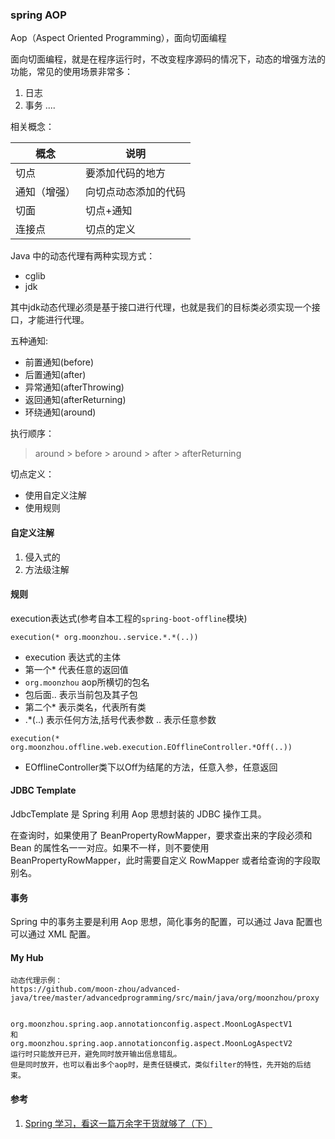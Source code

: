 ### spring AOP

Aop（Aspect Oriented Programming），面向切面编程

面向切面编程，就是在程序运行时，不改变程序源码的情况下，动态的增强方法的功能，常见的使用场景非常多：
1. 日志
1. 事务
....

相关概念：

| 概念         | 说明                 |
| ------------ | -------------------- |
| 切点         | 要添加代码的地方     |
| 通知（增强） | 向切点动态添加的代码 |
| 切面         | 切点+通知            |
| 连接点       | 切点的定义           |

Java 中的动态代理有两种实现方式：
- cglib
- jdk

其中jdk动态代理必须是基于接口进行代理，也就是我们的目标类必须实现一个接口，才能进行代理。

五种通知:
- 前置通知(before)
- 后置通知(after)
- 异常通知(afterThrowing)
- 返回通知(afterReturning)
- 环绕通知(around)

执行顺序：
> around > before > around > after > afterReturning

切点定义：
- 使用自定义注解
- 使用规则

#### 自定义注解
1. 侵入式的
1. 方法级注解

#### 规则
execution表达式(参考自本工程的`spring-boot-offline`模块)

```
execution(* org.moonzhou..service.*.*(..))
```
* execution 表达式的主体
* 第一个* 代表任意的返回值
* `org.moonzhou` aop所横切的包名
* 包后面.. 表示当前包及其子包
* 第二个* 表示类名，代表所有类
* .*(..) 表示任何方法,括号代表参数 .. 表示任意参数

```
execution(* org.moonzhou.offline.web.execution.EOfflineController.*Off(..))
```
* EOfflineController类下以Off为结尾的方法，任意入参，任意返回

#### JDBC Template
JdbcTemplate 是 Spring 利用 Aop 思想封装的 JDBC 操作工具。

在查询时，如果使用了 BeanPropertyRowMapper，要求查出来的字段必须和 Bean 的属性名一一对应。如果不一样，则不要使用 BeanPropertyRowMapper，此时需要自定义 RowMapper 或者给查询的字段取别名。


#### 事务
Spring 中的事务主要是利用 Aop 思想，简化事务的配置，可以通过 Java 配置也可以通过 XML 配置。


#### My Hub
```
动态代理示例：
https://github.com/moon-zhou/advanced-java/tree/master/advancedprogramming/src/main/java/org/moonzhou/proxy


org.moonzhou.spring.aop.annotationconfig.aspect.MoonLogAspectV1
和
org.moonzhou.spring.aop.annotationconfig.aspect.MoonLogAspectV2
运行时只能放开已开，避免同时放开输出信息错乱。
但是同时放开，也可以看出多个aop时，是责任链模式，类似filter的特性，先开始的后结束。
```


#### 参考
1. [Spring 学习，看这一篇万余字干货就够了（下）](https://zhuanlan.zhihu.com/p/99183453)